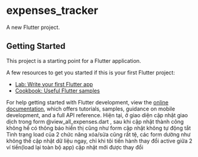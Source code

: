 # expenses_tracker

A new Flutter project.

## Getting Started

This project is a starting point for a Flutter application.

A few resources to get you started if this is your first Flutter project:

- [Lab: Write your first Flutter app](https://docs.flutter.dev/get-started/codelab)
- [Cookbook: Useful Flutter samples](https://docs.flutter.dev/cookbook)

For help getting started with Flutter development, view the
[online documentation](https://docs.flutter.dev/), which offers tutorials,
samples, guidance on mobile development, and a full API reference.
Hiện tại, ở giao diện cập nhật giao dịch trong form @view_all_expenses.dart , sau khi cập nhật thành công không hề có thông báo hiển thị cũng như form cập nhật không tự động tắt
Tình trạng load của 2 chức năng xóa/sửa cũng rất tệ, các form dường như không thể cập nhật dữ liệu ngay, chỉ khi tôi tiến hành thay đổi active giữa 2 ví tiền(load lại toàn bộ app) cập nhật mới được thay đổi